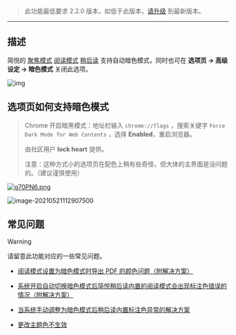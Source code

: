 >  此功能最低要求 2.2.0 版本，如低于此版本，[请升级](https://simpread.pro) 到最新版本。

***

## 描述

简悦的 [聚焦模式](聚焦模式) [阅读模式](阅读模式) [稍后读](稍后读) 支持自动暗色模式，同时也可在 **选项页 → 高级设定 → 暗色模式** 关闭此选项。

![img](https://z3.ax1x.com/2021/05/18/ghpSHI.gif)

## 选项页如何支持暗色模式

> Chrome 开启暗黑模式：地址栏输入 `chrome://flags` ，搜索关键字 `Force Dark Mode for Web Contents` ，选择 **Enabled**，重启浏览器。
>
> 由社区用户 **lock heart** 提供。
>
> 注意：这种方式小的选项页在配色上稍有些奇怪，但大体的主界面是没问题的。（建议谨慎使用）

[![g70PN6.png](https://z3.ax1x.com/2021/05/21/g70PN6.png)](https://imgtu.com/i/g70PN6)

![image-20210521112907500](https://z3.ax1x.com/2021/06/22/RZYMh8.png)

## 常见问题

> [!WARNING]
> 请留意此功能对应的一些常见问题。

- [阅读模式设置为暗色模式时导出 PDF 的颜色问题（附解决方案）](https://github.com/Kenshin/simpread/discussions/3521)

- [系统开启自动切换暗色模式后简悦稍后读内置的阅读模式会出现标注色错误的情况（附解决方案）](https://github.com/Kenshin/simpread/discussions/3162)

- [当系统手动调整为暗色模式后稍后读内置标注色异常的解决方案](https://github.com/Kenshin/simpread/discussions/3164)

- [更改主题色不生效](https://github.com/Kenshin/simpread/discussions/2992)
